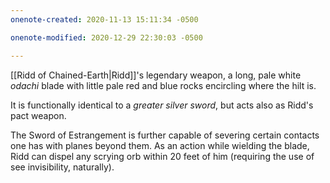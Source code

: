 ```yaml
---
onenote-created: 2020-11-13 15:11:34 -0500

onenote-modified: 2020-12-29 22:30:03 -0500

---
```


[[Ridd of Chained-Earth|Ridd]]'s legendary weapon, a long, pale white *odachi* blade with little pale red and blue rocks encircling where the hilt is.

It is functionally identical to a *greater silver sword*, but acts also as Ridd's pact weapon.

The Sword of Estrangement is further capable of severing certain contacts one has with planes beyond them. As an action while wielding the blade, Ridd can dispel any scrying orb within 20 feet of him (requiring the use of see invisibility, naturally).
